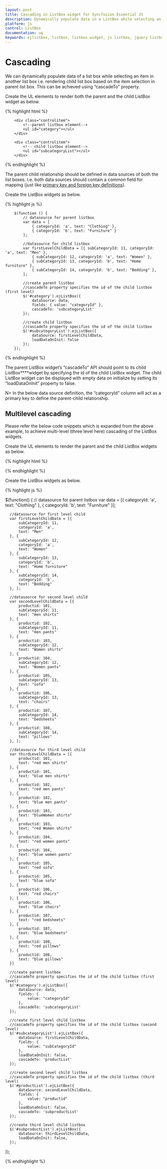 ```yaml
---
layout: post
title: Cascading in ListBox widget for Syncfusion Essential JS
description: Dynamically populate data in a ListBox while selecting an item in another ListBox.
platform: js
control: ListBox
documentation: ug
keywords: ejlistbox, listbox, listbox widget, js listbox, jquery listbox, listbox ui, ej listbox, essential javascript listbox, web listbox,
---
```


# Cascading

We can dynamically populate data of a list box while selecting an item in another list box i.e. rendering child list box based on the item selection in parent list box. This can be achieved using “cascadeTo” property.

Create the UL elements to render both the parent and the child ListBox widget as below.

{% highlight html %}


        <div class="controlitem">
            <!--parent listbox element-->
            <ul id="category"></ul>
        </div>

        <div class="controlitem">
            <!-- child listbox element-->
            <ul id="subcategoryList"></ul>
        </div>



{% endhighlight %}



The parent child relationship should be defined in data sources of both the list boxes. I.e. both data sources should contain a common field for mapping (just like [primary key and foreign key definitions](https://msdn.microsoft.com/en-IN/library/ms179610.aspx)). 

Create the ListBox widgets as below. 

{% highlight js %}


        $(function () {
            // datasource for parent listbox
            var data = [
                { categoryId: 'a', text: "Clothing" },
                { categoryId: 'b', text: "Furniture" }
            ];

            //datasource for child listbox
            var firstLevelChildData = [{ subCategoryId: 11, categoryId: 'a', text: "Men" },
                { subCategoryId: 12, categoryId: 'a', text: "Women" },
                { subCategoryId: 13, categoryId: 'b', text: "Home furniture" },
                { subCategoryId: 14, categoryId: 'b', text: "Bedding" },
            ];

            //create parent listbox
            //cascadeTo property specifies the id of the child listbox (first level)
            $('#category').ejListBox({
                dataSource: data,
                fields: { value: "categoryId" },
                cascadeTo: 'subcategoryList'
            });

            //create child listbox
            //cascadeTo property specifies the id of the child listbox
            $('#subcategoryList').ejListBox({
                dataSource: firstLevelChildData,
                loadDataOnInit: false
            });
        });



{% endhighlight %}



The parent ListBox widget’s “cascadeTo” API should point to its child ListBox****widget by specifying the id of the child ListBox widget. The child ListBox widget can be displayed with empty data on initialize by setting its “loadDataOnInit” property to false.

N> In the below data source definition, the “categoryId” column will act as a primary key to define the parent-child relationship.

## Multilevel cascading

Please refer the below code snippets which is expanded from the above example, to achieve multi-level (three level here) cascading of the ListBox widgets.

Create the UL elements to render the parent and the child ListBox widgets as below.

{% highlight html %}


<div class="controlitem">
    <!--parent listbox element-->
    <ul id="category"></ul>
</div>

<div class="controlitem">
    <!--first level child listbox element-->
    <ul id="subcategoryList"></ul>
</div>

<div class="controlitem">
    <!--second level child listbox element-->
    <ul id="productList"></ul>
</div>

<div class="controlitem">
    <!--third level child listbox element-->
    <ul id="subproductList"></ul>
</div>


{% endhighlight %}


Create the ListBox widgets as below.

{% highlight js %}

$(function() {
      // datasource for parent listbox
      var data = [{
          categoryId: 'a',
          text: "Clothing"
      }, {
          categoryId: 'b',
          text: "Furniture"
      }];

      //datasource for first level child
      var firstLevelChildData = [{
          subCategoryId: 11,
          categoryId: 'a',
          text: "Men"
      }, {
          subCategoryId: 12,
          categoryId: 'a',
          text: "Women"
      }, {
          subCategoryId: 13,
          categoryId: 'b',
          text: "Home furniture"
      }, {
          subCategoryId: 14,
          categoryId: 'b',
          text: "Bedding"
      }, ];

      //datasource for second level child
      var secondLevelChildData = [{
          productid: 101,
          subCategoryId: 11,
          text: "men shirts"
      }, {
          productid: 102,
          subCategoryId: 11,
          text: "men pants"
      }, {
          productid: 103,
          subCategoryId: 12,
          text: "Women shirts"
      }, {
          productid: 104,
          subCategoryId: 12,
          text: "Women pants"
      }, {
          productid: 105,
          subCategoryId: 13,
          text: "sofa"
      }, {
          productid: 106,
          subCategoryId: 13,
          text: "chairs"
      }, {
          productid: 107,
          subCategoryId: 14,
          text: "bedsheets"
      }, {
          productid: 108,
          subCategoryId: 14,
          text: "pillows"
      }, ];

      //datasource for third level child
      var thirdLevelChildData = [{
          productid: 101,
          text: "red men shirts"
      }, {
          productid: 101,
          text: "blue men shirts"
      }, {
          productid: 102,
          text: "red men pants"
      }, {
          productid: 102,
          text: "blue men pants"
      }, {
          productid: 103,
          text: "blueWomen shirts"
      }, {
          productid: 103,
          text: "red Women shirts"
      }, {
          productid: 104,
          text: "red women pants"
      }, {
          productid: 104,
          text: "blue women pants"
      }, {
          productid: 105,
          text: "red sofa"
      }, {
          productid: 105,
          text: "blue sofa"
      }, {
          productid: 106,
          text: "red chairs"
      }, {
          productid: 106,
          text: "blue chairs"
      }, {
          productid: 107,
          text: "red bedsheets"
      }, {
          productid: 107,
          text: "blue bedsheets"
      }, {
          productid: 108,
          text: "red pillows"
      }, {
          productid: 108,
          text: "blue pillows"
      }]

      //create parent listbox
      //cascadeTo property specifies the id of the child listbox (first level)
      $('#category').ejListBox({
          dataSource: data,
          fields: {
              value: "categoryId"
          },
          cascadeTo: 'subcategoryList'
      });

      //create first level child listbox
      //cascadeTo property specifies the id of the child listbox (second level)
      $('#subcategoryList').ejListBox({
          dataSource: firstLevelChildData,
          fields: {
              value: "subCategoryId"
          },
          loadDataOnInit: false,
          cascadeTo: 'productList'
      });

      //create second level child listbox
      //cascadeTo property specifies the id of the child listbox (third level)
      $('#productList').ejListBox({
          dataSource: secondLevelChildData,
          fields: {
              value: "productid"
          },
          loadDataOnInit: false,
          cascadeTo: 'subproductList'
      });

      //create third level child listbox
      $('#subproductList').ejListBox({
          dataSource: thirdLevelChildData,
          loadDataOnInit: false,
      });
  });

{% endhighlight %}





